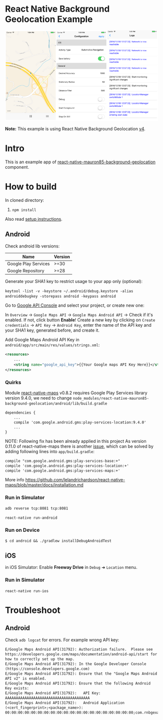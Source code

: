 # React Native Background Geolocation Example

![Screenshot](/screenshot.png)

**Note:** This example is using React Native Background Geolocation [v4](https://github.com/mauron85/react-native-background-geolocation/tree/next).

# Intro

This is an example app of [react-native-mauron85-background-geolocation](https://www.npmjs.com/package/react-native-mauron85-background-geolocation) component.

# How to build

In cloned directory:

1. `npm install`

Also read [setup instructions](https://www.npmjs.com/package/react-native-mauron85-background-geolocation).

## Android

Check android lib versions:

| Name                       | Version |
|----------------------------|---------|
| Google Play Services       | >=30    |
| Google Repository          | >=28    |

Generate your SHA1 key to restrict usage to your app only (optional):

`keytool -list -v -keystore ~/.android/debug.keystore -alias androiddebugkey -storepass android -keypass android`

Go to [Google API Console](https://console.developers.google.com) and select your project, or create new one:

In `Overview` -> `Google Maps API` -> `Google Maps Android API` -> Check if it's enabled. If not, click button **Enable**!
Create a new key by clicking on `Create credentials` -> `API Key` -> `Android Key`, enter the name of the API key and your SHA1 key, generated before, and create it.

Add Google Maps Android API Key in `android/app/src/main/res/values/strings.xml`:

```xml
<resources>
    ...
    <string name="google_api_key">{{Your Google maps API Key Here}}</string>
</resources>
```

### Quirks

Module [react-native-maps](https://github.com/lelandrichardson/react-native-maps) v0.8.2 requires Google Play Services library version 9.4.0, we need to change
`node_modules/react-native-mauron85-background-geolocation/android/lib/build.gradle`

```
dependencies {
    ...
    compile 'com.google.android.gms:play-services-location:9.4.0'
    ...
}
```

NOTE: Following fix has been already applied in this project
As version 0.11.0 of react-native-maps there is another [issue](https://github.com/airbnb/react-native-maps/issues/669),
which can be solved by adding following lines into `app/build.gradle`:

```
compile "com.google.android.gms:play-services-base:+"
compile 'com.google.android.gms:play-services-location:+'
compile 'com.google.android.gms:play-services-maps:+'
```

More info https://github.com/lelandrichardson/react-native-maps/blob/master/docs/installation.md

### Run in Simulator

`adb reverse tcp:8081 tcp:8081`

`react-native run-android`

### Run on Device

```
$ cd android && ./gradlew installDebugAndroidTest
```

## iOS

in iOS Simulator:
Enable **Freeway Drive** in `Debug` ➜ `Location` menu.

### Run in Simulator

`react-native run-ios`


# Troubleshoot

## Android

Check `adb logcat` for errors. For example wrong API key:

```
E/Google Maps Android API(31792): Authorization failure.  Please see https://developers.google.com/maps/documentation/android-api/start for how to correctly set up the map.
E/Google Maps Android API(31792): In the Google Developer Console (https://console.developers.google.com)
E/Google Maps Android API(31792): Ensure that the "Google Maps Android API v2" is enabled.
E/Google Maps Android API(31792): Ensure that the following Android Key exists:
E/Google Maps Android API(31792): 	API Key: AAAAAAAAAAAAAAAAAAAAAAAAAAAAAAAAAAAAAAA                                             
E/Google Maps Android API(31792): 	Android Application (<cert_fingerprint>;<package_name>): 00:00:00:00:00:00:00:00:00:00:00:00:00:00:00:00:00:00:00:00;com.rnbgexample
```
